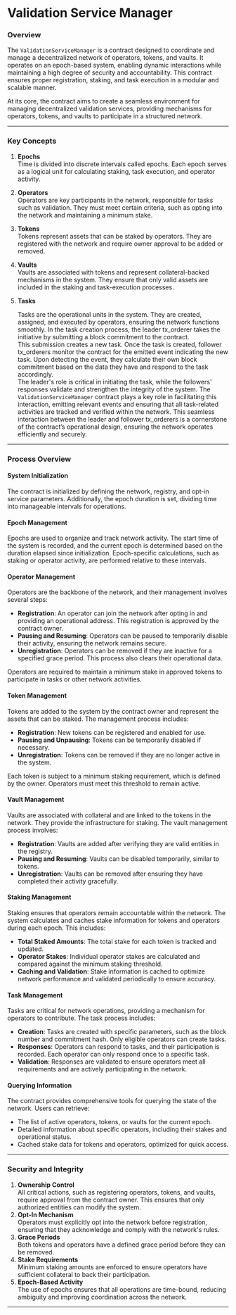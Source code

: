 # Validation Service Manager

### Overview

The `ValidationServiceManager` is a contract designed to coordinate and manage a decentralized network of operators, tokens, and vaults. It operates on an epoch-based system, enabling dynamic interactions while maintaining a high degree of security and accountability. This contract ensures proper registration, staking, and task execution in a modular and scalable manner.

At its core, the contract aims to create a seamless environment for managing decentralized validation services, providing mechanisms for operators, tokens, and vaults to participate in a structured network.

***

### Key Concepts

1. **Epochs**\
   Time is divided into discrete intervals called epochs. Each epoch serves as a logical unit for calculating staking, task execution, and operator activity.
2. **Operators**\
   Operators are key participants in the network, responsible for tasks such as validation. They must meet certain criteria, such as opting into the network and maintaining a minimum stake.
3. **Tokens**\
   Tokens represent assets that can be staked by operators. They are registered with the network and require owner approval to be added or removed.
4. **Vaults**\
   Vaults are associated with tokens and represent collateral-backed mechanisms in the system. They ensure that only valid assets are included in the staking and task-execution processes.
5.  **Tasks**

    Tasks are the operational units in the system. They are created, assigned, and executed by operators, ensuring the network functions smoothly. In the task creation process, the leader tx\_orderer takes the initiative by submitting a block commitment to the contract. \
    This submission creates a new task. Once the task is created, follower tx\_orderers monitor the contract for the emitted event indicating the new task. Upon detecting the event, they calculate their own block commitment based on the data they have and respond to the task accordingly. \
    The leader's role is critical in initiating the task, while the followers' responses validate and strengthen the integrity of the system. The `ValidationServiceManager` contract plays a key role in facilitating this interaction, emitting relevant events and ensuring that all task-related activities are tracked and verified within the network. This seamless interaction between the leader and follower tx\_orderers is a cornerstone of the contract’s operational design, ensuring the network operates efficiently and securely.

***

### Process Overview

#### System Initialization

The contract is initialized by defining the network, registry, and opt-in service parameters. Additionally, the epoch duration is set, dividing time into manageable intervals for operations.

#### Epoch Management

Epochs are used to organize and track network activity. The start time of the system is recorded, and the current epoch is determined based on the duration elapsed since initialization. Epoch-specific calculations, such as staking or operator activity, are performed relative to these intervals.

#### Operator Management

Operators are the backbone of the network, and their management involves several steps:

* **Registration**: An operator can join the network after opting in and providing an operational address. This registration is approved by the contract owner.
* **Pausing and Resuming**: Operators can be paused to temporarily disable their activity, ensuring the network remains secure.
* **Unregistration**: Operators can be removed if they are inactive for a specified grace period. This process also clears their operational data.

Operators are required to maintain a minimum stake in approved tokens to participate in tasks or other network activities.

#### Token Management

Tokens are added to the system by the contract owner and represent the assets that can be staked. The management process includes:

* **Registration**: New tokens can be registered and enabled for use.
* **Pausing and Unpausing**: Tokens can be temporarily disabled if necessary.
* **Unregistration**: Tokens can be removed if they are no longer active in the system.

Each token is subject to a minimum staking requirement, which is defined by the owner. Operators must meet this threshold to remain active.

#### Vault Management

Vaults are associated with collateral and are linked to the tokens in the network. They provide the infrastructure for staking. The vault management process involves:

* **Registration**: Vaults are added after verifying they are valid entities in the registry.
* **Pausing and Resuming**: Vaults can be disabled temporarily, similar to tokens.
* **Unregistration**: Vaults can be removed after ensuring they have completed their activity gracefully.

#### Staking Management

Staking ensures that operators remain accountable within the network. The system calculates and caches stake information for tokens and operators during each epoch. This includes:

* **Total Staked Amounts**: The total stake for each token is tracked and updated.
* **Operator Stakes**: Individual operator stakes are calculated and compared against the minimum staking threshold.
* **Caching and Validation**: Stake information is cached to optimize network performance and validated periodically to ensure accuracy.

#### Task Management

Tasks are critical for network operations, providing a mechanism for operators to contribute. The task process includes:

* **Creation**: Tasks are created with specific parameters, such as the block number and commitment hash. Only eligible operators can create tasks.
* **Responses**: Operators can respond to tasks, and their participation is recorded. Each operator can only respond once to a specific task.
* **Validation**: Responses are validated to ensure operators meet all requirements and are actively participating in the network.

#### Querying Information

The contract provides comprehensive tools for querying the state of the network. Users can retrieve:

* The list of active operators, tokens, or vaults for the current epoch.
* Detailed information about specific operators, including their stakes and operational status.
* Cached stake data for tokens and operators, optimized for quick access.

***

### Security and Integrity

1. **Ownership Control**\
   All critical actions, such as registering operators, tokens, and vaults, require approval from the contract owner. This ensures that only authorized entities can modify the system.
2. **Opt-In Mechanism**\
   Operators must explicitly opt into the network before registration, ensuring that they acknowledge and comply with the network's rules.
3. **Grace Periods**\
   Both tokens and operators have a defined grace period before they can be removed.
4. **Stake Requirements**\
   Minimum staking amounts are enforced to ensure operators have sufficient collateral to back their participation.
5. **Epoch-Based Activity**\
   The use of epochs ensures that all operations are time-bound, reducing ambiguity and improving coordination across the network.

***



